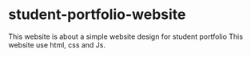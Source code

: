 # student-portfolio-website
This website is about a simple website design for student portfolio
This website use html, css and Js.
